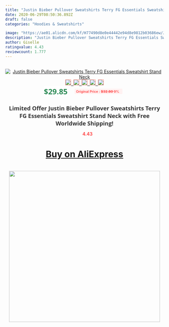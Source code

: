 ```yaml
---
title: "Justin Bieber Pullover Sweatshirts Terry FG Essentials Sweatshirt Stand Neck"
date: 2020-06-29T08:50:36.892Z
draft: false
categories: "Hoodies & Sweatshirts"

image: "https://ae01.alicdn.com/kf/H77490d8e0e44442e94d8e9812b03686ew/Justin-Bieber-Pullover-Sweatshirts-Terry-FG-Essentials-Sweatshirt-Stand-Neck.jpg"
description: "Justin Bieber Pullover Sweatshirts Terry FG Essentials Sweatshirt Stand Neck"
author: Giselle
ratingvalue: 4.43
reviewcount: 1.777
---
```

<br>
<div style="text-align: center;">
<a href="https://s.click.aliexpress.com/e/_AnA9op" target="_blank" rel="nofollow noopener noreferrer"><img alt="Justin Bieber Pullover Sweatshirts Terry FG Essentials Sweatshirt Stand Neck" class="magnifier-image" src="https://ae01.alicdn.com/kf/H77490d8e0e44442e94d8e9812b03686ew/Justin-Bieber-Pullover-Sweatshirts-Terry-FG-Essentials-Sweatshirt-Stand-Neck.jpg_640x640.jpg">
<br>
<img style="border:1px solid salmon" src="https://ae01.alicdn.com/kf/H77490d8e0e44442e94d8e9812b03686ew/Justin-Bieber-Pullover-Sweatshirts-Terry-FG-Essentials-Sweatshirt-Stand-Neck.jpg_120x120.jpg">&nbsp;&nbsp;<img style="border:1px solid salmon" src="https://ae01.alicdn.com/kf/Hde044521243645fb8b2a53938c8d46c3Z/Justin-Bieber-Pullover-Sweatshirts-Terry-FG-Essentials-Sweatshirt-Stand-Neck.jpg_120x120.jpg">&nbsp;&nbsp;<img style="border:1px solid salmon" src="https://ae01.alicdn.com/kf/H170ffb018f50464b9191dd0c4cf60e3d3/Justin-Bieber-Pullover-Sweatshirts-Terry-FG-Essentials-Sweatshirt-Stand-Neck.jpg_120x120.jpg">&nbsp;&nbsp;<img style="border:1px solid salmon" src="https://ae01.alicdn.com/kf/H5ef6a524cd864bbc8d4fc50cb6be874fv/Justin-Bieber-Pullover-Sweatshirts-Terry-FG-Essentials-Sweatshirt-Stand-Neck.jpg_120x120.jpg">&nbsp;&nbsp;<img style="border:1px solid salmon" src="https://ae01.alicdn.com/kf/H029007bdc7fa41329a6c5b9e56e04ed8f/Justin-Bieber-Pullover-Sweatshirts-Terry-FG-Essentials-Sweatshirt-Stand-Neck.jpg_120x120.jpg"></a></div><br0>
<div style="text-align: center;"><span style="background-color: white; border: 0px; box-sizing: border-box; color: seagreen; display: inline-block; font-family: &quot;open sans&quot; , &quot;arial&quot; , &quot;helvetica&quot; , sans-serif , &quot;heiti&quot;; font-size: 24px; font-stretch: inherit; font-weight: 700; line-height: inherit; margin: 0px 10px 0px 0px; padding: 0px; vertical-align: middle;">$29.85 </span>
<span style="background: rgb(255 , 241 , 241); border-radius: 3px; border: 0px; box-sizing: border-box; color: #ff4747; display: inline-block; font-family: inherit; font-size: 12px; font-stretch: inherit; font-style: inherit; font-variant: inherit; font-weight: 600; line-height: inherit; margin: 0px; padding: 2px 5px; transform: scale(0.9); vertical-align: middle;">Original Price : <b style="text-decoration: line-through;">$32.80 </b> 9%&nbsp;&nbsp;</span></div>
<h1 style="color: #333333; display: inline-block; font-family: &quot;open sans&quot; , &quot;arial&quot; , &quot;helvetica&quot; , sans-serif , &quot;heiti&quot;; font-size: 18px; font-stretch: inherit; font-weight: 700; text-align: center;">Limited Offer Justin Bieber Pullover Sweatshirts Terry FG Essentials Sweatshirt Stand Neck with Free Worldwide Shipping!</h1>
<div style="color: #ff4747; text-align: center;">
<img src="https://4.bp.blogspot.com/-M0ZcTcb-5uY/XleCXlxnR4I/AAAAAAAAAEc/OrjgMkXV1oMQFaCRZj5HQwOCBcu3w1FegCPcBGAYYCw/s1600/star.png" style="height: 15px;">&nbsp;<b>4.43</b></div>
<div class="button_cont" align="center"><a class="buynow_a" href="https://s.click.aliexpress.com/e/_AnA9op" target="_blank" rel="nofollow noopener noreferrer"><H1>Buy on AliExpress</H1></a></div><br>
<div class="separator" style="clear: both; text-align: center;">
<img src="https://lh3.googleusercontent.com/-pTy5HemUv9M/XlePHvY0dAI/AAAAAAAAAE4/0nX5iRUoIWY8eMW9Dpxeirr157OZliDIgCLcBGAsYHQ/s1600/badge.gif" width="480">
</div>
